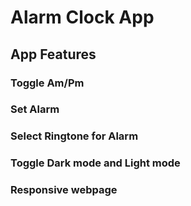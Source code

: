 # Alarm Clock App

## App Features

### Toggle Am/Pm 
### Set Alarm
### Select Ringtone for Alarm
### Toggle Dark mode and Light mode
### Responsive webpage
